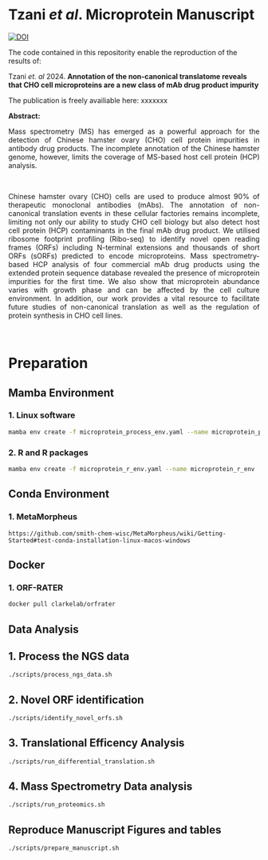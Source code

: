  
# Tzani *et al*. Microprotein Manuscript 

[![DOI](https://zenodo.org/badge/449655379.svg)](https://zenodo.org/badge/latestdoi/449655379)

The code contained in this repositority enable the reproduction of the results of:

Tzani *et. al* 2024. **Annotation of the non-canonical translatome reveals that CHO cell microproteins are a new class of mAb drug product impurity**

The publication is freely availiable here: xxxxxxx&nbsp;

**Abstract:**
<p style='text-align: justify;'>
Mass spectrometry (MS) has emerged as a powerful approach for the detection of Chinese hamster ovary (CHO) cell protein impurities in antibody drug products. The incomplete annotation of the Chinese hamster genome, however, limits the coverage of MS-based host cell protein (HCP) analysis.</p> &nbsp;

<p style='text-align: justify;'>
Chinese hamster ovary (CHO) cells are used to produce almost 90% of therapeutic monoclonal antibodies (mAbs). The annotation of non-canonical translation events in these cellular factories remains incomplete, limiting not only our ability to study CHO cell biology but also detect host cell protein (HCP) contaminants in the final mAb drug product. We utilised ribosome footprint profiling (Ribo-seq) to identify novel open reading frames (ORFs) including N-terminal extensions and thousands of short ORFs (sORFs) predicted to encode microproteins. Mass spectrometry-based HCP analysis of four commercial mAb drug products using the extended protein sequence database revealed the presence of microprotein impurities for the first time. We also show that microprotein abundance varies with growth phase and can be affected by the cell culture environment. In addition, our work provides a vital resource to facilitate future studies of non-canonical translation as well as the regulation of protein synthesis in CHO cell lines.
</p>
&nbsp;



# Preparation


## Mamba Environment

### 1. Linux software
```bash
mamba env create -f microprotein_process_env.yaml --name microprotein_process_env
```

### 2. R and R packages
```bash
mamba env create -f microprotein_r_env.yaml --name microprotein_r_env
```

## Conda Environment
### 1. MetaMorpheus 
```
https://github.com/smith-chem-wisc/MetaMorpheus/wiki/Getting-Started#test-conda-installation-linux-macos-windows
```

## Docker
### 1. ORF-RATER
```bash
docker pull clarkelab/orfrater
```

## Data Analysis
## 1. Process the NGS data
```bash
./scripts/process_ngs_data.sh
```

## 2. Novel ORF identification
```bash
./scripts/identify_novel_orfs.sh
```

## 3. Translational Efficency Analysis
```bash
./scripts/run_differential_translation.sh
```

## 4. Mass Spectrometry Data analysis
```bash
./scripts/run_proteomics.sh
```

## Reproduce Manuscript Figures and tables
```bash
./scripts/prepare_manuscript.sh
```
